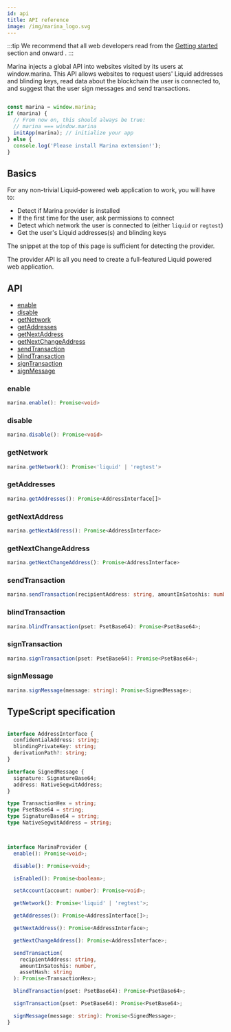 ```yaml
---
id: api
title: API reference
image: /img/marina_logo.svg
---
```


:::tip
We recommend that all web developers read from the [Getting started](getting-started) section and onward .
:::

Marina injects a global API into websites visited by its users at window.marina. This API allows websites to request users' Liquid addresses and blinding keys, read data about the blockchain the user is connected to, and suggest that the user sign messages and send transactions.


```javascript

const marina = window.marina;
if (marina) {
  // From now on, this should always be true:
  // marina === window.marina
  initApp(marina); // initialize your app
} else {
  console.log('Please install Marina extension!');
}

```

## Basics

For any non-trivial Liquid-powered web application to work, you will have to:

* Detect if Marina provider is installed
* If the first time for the user, ask permissions to connect 
* Detect which network the user is connected to (either `liquid` or `regtest`)
* Get the user's Liquid addresses(s) and blinding keys

The snippet at the top of this page is sufficient for detecting the provider.

The provider API is all you need to create a full-featured Liquid powered web application.



## API


* [enable](#enable)
* [disable](#disable)
* [getNetwork](#getnetwork)
* [getAddresses](#getaddresses)
* [getNextAddress](#getnextaddress)
* [getNextChangeAddress](#getnextchangeaddress)
* [sendTransaction](#sendtransaction)
* [blindTransaction](#blindtransaction)
* [signTransaction](#signtransaction)
* [signMessage](#signmessage)


### enable

```typescript
marina.enable(): Promise<void>
```

### disable

```typescript
marina.disable(): Promise<void>
```
### getNetwork

```typescript
marina.getNetwork(): Promise<'liquid' | 'regtest'>
```

### getAddresses

```typescript
marina.getAddresses(): Promise<AddressInterface[]>
```

### getNextAddress

```typescript
marina.getNextAddress(): Promise<AddressInterface>
```

### getNextChangeAddress


```typescript
marina.getNextChangeAddress(): Promise<AddressInterface>
```

### sendTransaction

```typescript
marina.sendTransaction(recipientAddress: string, amountInSatoshis: number, assetHash: string ): Promise<TransactionHex>
```

### blindTransaction

```typescript 
marina.blindTransaction(pset: PsetBase64): Promise<PsetBase64>;
```

### signTransaction

```typescript 
marina.signTransaction(pset: PsetBase64): Promise<PsetBase64>;
```

### signMessage

```typescript
marina.signMessage(message: string): Promise<SignedMessage>;
```

## TypeScript specification

```typescript

interface AddressInterface {
  confidentialAddress: string;
  blindingPrivateKey: string;
  derivationPath?: string;
}

interface SignedMessage {
  signature: SignatureBase64;
  address: NativeSegwitAddress;
}

type TransactionHex = string;
type PsetBase64 = string;
type SignatureBase64 = string;
type NativeSegwitAddress = string;



interface MarinaProvider {
  enable(): Promise<void>;

  disable(): Promise<void>;

  isEnabled(): Promise<boolean>;

  setAccount(account: number): Promise<void>;

  getNetwork(): Promise<'liquid' | 'regtest'>;

  getAddresses(): Promise<AddressInterface[]>;

  getNextAddress(): Promise<AddressInterface>;

  getNextChangeAddress(): Promise<AddressInterface>;

  sendTransaction(
    recipientAddress: string,
    amountInSatoshis: number,
    assetHash: string
  ): Promise<TransactionHex>;

  blindTransaction(pset: PsetBase64): Promise<PsetBase64>;

  signTransaction(pset: PsetBase64): Promise<PsetBase64>;

  signMessage(message: string): Promise<SignedMessage>;
}

```
